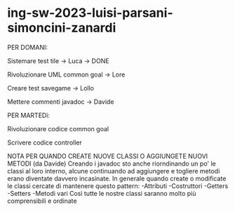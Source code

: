 # ing-sw-2023-luisi-parsani-simoncini-zanardi

PER DOMANI:

Sistemare test tile           -> Luca   -> DONE

Rivoluzionare UML common goal -> Lore   

Creare test savegame          -> Lollo   

Mettere commenti javadoc      -> Davide


PER MARTEDì:

Rivoluzionare codice common goal

Scrivere codice controller


NOTA PER QUANDO CREATE NUOVE CLASSI O AGGIUNGETE NUOVI METODI (da Davide)
Creando i javadoc sto anche riorndinando un po' le classi al loro interno, alcune continuando ad aggiungere e togliere metodi erano diventate davvero incasinate.
In generale quando create o modificate le classi cercate di mantenere questo pattern:
-Attributi
-Costruttori
-Getters
-Setters
-Metodi vari
Così tutte le nostre classi saranno molto più comprensibili e ordinate
 
